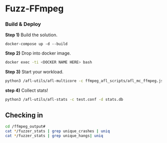 # Fuzz-FFmpeg


### Build & Deploy
**Step 1)** Build the solution.
```
docker-compose up -d --build
```
**Step 2)** Drop into docker image.
```bash
docker exec -ti <DOCKER NAME HERE> bash
```
**Step 3)** Start your workload.
```bash
python3 /afl-utils/afl-multicore -c ffmpeg_afl_scripts/afl_mc_ffmpeg.json start 12
```
**step 4)** Collect stats!
```bash
python3 /afl-utils/afl-stats -c test.conf -d stats.db 
```


## Checking in

```bash
cd /ffmpeg_output#
cat */fuzzer_stats | grep unique_crashes | uniq
cat */fuzzer_stats | grep unique_hangs| uniq
```
